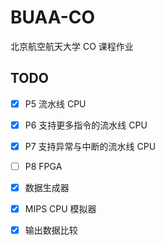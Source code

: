 # BUAA-CO
北京航空航天大学 CO 课程作业

## TODO
- [x] P5 流水线 CPU
- [x] P6 支持更多指令的流水线 CPU
- [x] P7 支持异常与中断的流水线 CPU
- [ ] P8 FPGA

- [x] 数据生成器
- [x] MIPS CPU 模拟器
- [x] 输出数据比较
